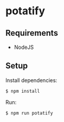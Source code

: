 # potatify

## Requirements

+ NodeJS

## Setup

Install dependencies:

```
$ npm install
```

Run:

```
$ npm run potatify
```
